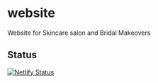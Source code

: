 # website
Website for Skincare salon and Bridal Makeovers


## Status
[![Netlify Status](https://api.netlify.com/api/v1/badges/5c8a40aa-3f21-478a-a802-4dad5528c56a/deploy-status)](https://app.netlify.com/sites/saylibeautyparlour/deploys)
